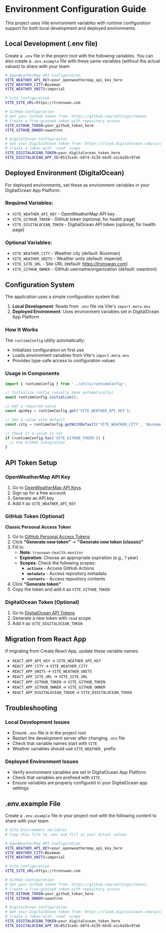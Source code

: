 # Environment Configuration Guide

This project uses Vite environment variables with runtime configuration support for both local development and deployed environments.

## Local Development (.env file)

Create a `.env` file in the project root with the following variables. You can also create a `.env.example` file with these same variables (without the actual values) to share with your team:

```bash
# OpenWeatherMap API Configuration
VITE_WEATHER_API_KEY=your_openweathermap_api_key_here
VITE_WEATHER_CITY=Bozeman
VITE_WEATHER_UNITS=imperial

# Site Configuration
VITE_SITE_URL=https://tronswan.com

# GitHub Configuration
# Get your GitHub token from: https://github.com/settings/tokens
# Create a fine-grained token with repository access
VITE_GITHUB_TOKEN=your_github_token_here
VITE_GITHUB_OWNER=swantron

# DigitalOcean Configuration
# Get your DigitalOcean token from: https://cloud.digitalocean.com/account/api/tokens
# Create a token with 'read' scope
VITE_DIGITALOCEAN_TOKEN=your_digitalocean_token_here
VITE_DIGITALOCEAN_APP_ID=0513ce4c-b074-4139-bb38-a1c6a5bc97a6
```

## Deployed Environment (DigitalOcean)

For deployed environments, set these as environment variables in your DigitalOcean App Platform:

### Required Variables:
- `VITE_WEATHER_API_KEY` - OpenWeatherMap API key
- `VITE_GITHUB_TOKEN` - GitHub token (optional, for health page)
- `VITE_DIGITALOCEAN_TOKEN` - DigitalOcean API token (optional, for health page)

### Optional Variables:
- `VITE_WEATHER_CITY` - Weather city (default: Bozeman)
- `VITE_WEATHER_UNITS` - Weather units (default: imperial)
- `VITE_SITE_URL` - Site URL (default: https://tronswan.com)
- `VITE_GITHUB_OWNER` - GitHub username/organization (default: swantron)

## Configuration System

The application uses a simple configuration system that:

1. **Local Development**: Reads from `.env` file via Vite's `import.meta.env`
2. **Deployed Environment**: Uses environment variables set in DigitalOcean App Platform

### How It Works

The `runtimeConfig` utility automatically:
- Initializes configuration on first use
- Loads environment variables from Vite's `import.meta.env`
- Provides type-safe access to configuration values

### Usage in Components

```typescript
import { runtimeConfig } from '../utils/runtimeConfig';

// Initialize config (usually done automatically)
await runtimeConfig.initialize();

// Get a required value
const apiKey = runtimeConfig.get('VITE_WEATHER_API_KEY');

// Get a value with default
const city = runtimeConfig.getWithDefault('VITE_WEATHER_CITY', 'Bozeman');

// Check if a value is set
if (runtimeConfig.has('VITE_GITHUB_TOKEN')) {
  // Use GitHub integration
}
```

## API Token Setup

### OpenWeatherMap API Key
1. Go to [OpenWeatherMap API Keys](https://openweathermap.org/api_keys)
2. Sign up for a free account
3. Generate an API key
4. Add it as `VITE_WEATHER_API_KEY`

### GitHub Token (Optional)
**Classic Personal Access Token**
1. Go to [GitHub Personal Access Tokens](https://github.com/settings/tokens)
2. Click **"Generate new token"** → **"Generate new token (classic)"**
3. Fill in:
   - **Note**: `tronswan-health-monitor`
   - **Expiration**: Choose an appropriate expiration (e.g., 1 year)
   - **Scopes**: Check the following scopes:
     - **`actions`** - Access GitHub Actions
     - **`metadata`** - Access repository metadata
     - **`contents`** - Access repository contents
4. Click **"Generate token"**
5. Copy the token and add it as `VITE_GITHUB_TOKEN`

### DigitalOcean Token (Optional)
1. Go to [DigitalOcean API Tokens](https://cloud.digitalocean.com/account/api/tokens)
2. Generate a new token with `read` scope
3. Add it as `VITE_DIGITALOCEAN_TOKEN`

## Migration from React App

If migrating from Create React App, update these variable names:
- `REACT_APP_API_KEY` → `VITE_WEATHER_API_KEY`
- `REACT_APP_CITY` → `VITE_WEATHER_CITY`
- `REACT_APP_UNITS` → `VITE_WEATHER_UNITS`
- `REACT_APP_SITE_URL` → `VITE_SITE_URL`
- `REACT_APP_GITHUB_TOKEN` → `VITE_GITHUB_TOKEN`
- `REACT_APP_GITHUB_OWNER` → `VITE_GITHUB_OWNER`
- `REACT_APP_DIGITALOCEAN_TOKEN` → `VITE_DIGITALOCEAN_TOKEN`

## Troubleshooting

### Local Development Issues
- Ensure `.env` file is in the project root
- Restart the development server after changing `.env` file
- Check that variable names start with `VITE_`
- Weather variables should use `VITE_WEATHER_` prefix

### Deployed Environment Issues
- Verify environment variables are set in DigitalOcean App Platform
- Check that variables are prefixed with `VITE_`
- Ensure variables are properly configured in your DigitalOcean app settings

## .env.example File

Create a `.env.example` file in your project root with the following content to share with your team:

```bash
# Vite Environment Variables
# Copy this file to .env and fill in your actual values

# OpenWeatherMap API Configuration
VITE_WEATHER_API_KEY=your_openweathermap_api_key_here
VITE_WEATHER_CITY=Bozeman
VITE_WEATHER_UNITS=imperial

# Site Configuration
VITE_SITE_URL=https://tronswan.com

# GitHub Configuration
# Get your GitHub token from: https://github.com/settings/tokens
# Create a fine-grained token with repository access
VITE_GITHUB_TOKEN=your_github_token_here
VITE_GITHUB_OWNER=swantron

# DigitalOcean Configuration
# Get your DigitalOcean token from: https://cloud.digitalocean.com/account/api/tokens
# Create a token with 'read' scope
VITE_DIGITALOCEAN_TOKEN=your_digitalocean_token_here
VITE_DIGITALOCEAN_APP_ID=0513ce4c-b074-4139-bb38-a1c6a5bc97a6
```